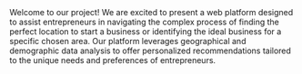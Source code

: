 <title>Bizlocation: Finding Your Ideal Business Location</title>
<div>
Welcome to our project! We are excited to present a web platform designed to assist entrepreneurs in navigating the complex process of finding the perfect location to start a business or identifying the ideal business for a specific chosen area. Our platform leverages geographical and demographic data analysis to offer personalized recommendations tailored to the unique needs and preferences of entrepreneurs.
</div>
